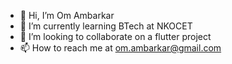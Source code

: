- 👋 Hi, I’m Om Ambarkar
- 🌱 I’m currently learning BTech at NKOCET
- 💞️ I’m looking to collaborate on a flutter project
- 📫 How to reach me at om.ambarkar@gmail.com

<!---
hey-om7/hey-om7 is a ✨ special ✨ repository because its `README.md` (this file) appears on your GitHub profile.
You can click the Preview link to take a look at your changes.
--->
